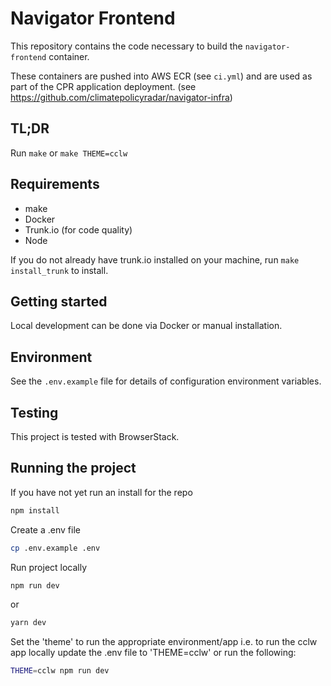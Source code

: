 # Navigator Frontend

This repository contains the code necessary to build the `navigator-frontend`
container.

These containers are pushed into AWS ECR (see `ci.yml`) and are used as part of
the CPR application deployment.
(see <https://github.com/climatepolicyradar/navigator-infra>)

## TL;DR

Run `make` or `make THEME=cclw`

## Requirements

- make
- Docker
- Trunk.io (for code quality)
- Node

If you do not already have trunk.io installed on your machine, run `make install_trunk`
to install.

## Getting started

Local development can be done via Docker or manual installation.

## Environment

See the `.env.example` file for details of configuration environment variables.

## Testing

This project is tested with BrowserStack.

## Running the project

If you have not yet run an install for the repo

```bash
npm install
```

Create a .env file

```bash
cp .env.example .env
```

Run project locally

```bash
npm run dev
```

or

```bash
yarn dev
```

Set the 'theme' to run the appropriate environment/app i.e. to run the cclw app
locally update the .env file to 'THEME=cclw' or run the following:

```bash
THEME=cclw npm run dev
```
